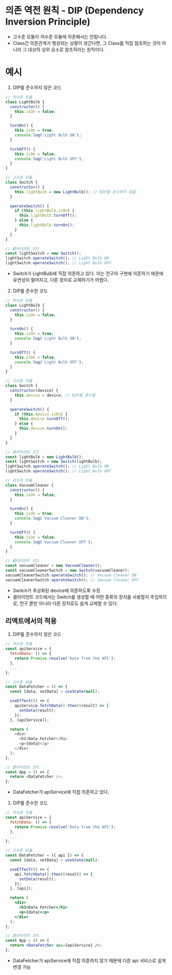 # 의존 역전 원칙 - DIP (Dependency Inversion Principle)

- 고수준 모듈이 저수준 모듈에 의존해서는 안됩니다.
- Class간 의존관계가 형성되는 상황이 생긴다면, 그 Class를 직접 참조하는 것이 아니라 그 대상의 상위 요소로 참조하라는 원칙이다.

# 예시

1. DIP를 준수하지 않은 코드

```js
// 저수준 모듈
class LightBulb {
  constructor() {
    this.isOn = false;
  }

  turnOn() {
    this.isOn = true;
    console.log('Light Bulb ON');
  }

  turnOff() {
    this.isOn = false;
    console.log('Light Bulb OFF');
  }
}

// 고수준 모듈
class Switch {
  constructor() {
    this.lightBulb = new LightBulb(); // DIP를 준수하지 않음
  }

  operateSwitch() {
    if (this.lightBulb.isOn) {
      this.lightBulb.turnOff();
    } else {
      this.lightBulb.turnOn();
    }
  }
}

// 클라이언트 코드
const lightSwitch = new Switch();
lightSwitch.operateSwitch(); // Light Bulb ON
lightSwitch.operateSwitch(); // Light Bulb OFF
```

- Switch가 LightBulb에 직접 의존하고 있다. 이는 전구의 구현에 의존하기 때문에 유연성이 떨어지고, 다른 장치로 교체하기가 어렵다.

2. DIP를 준수한 코드

```js
// 저수준 모듈
class LightBulb {
  constructor() {
    this.isOn = false;
  }

  turnOn() {
    this.isOn = true;
    console.log('Light Bulb ON');
  }

  turnOff() {
    this.isOn = false;
    console.log('Light Bulb OFF');
  }
}

// 고수준 모듈
class Switch {
  constructor(device) {
    this.device = device; // DIP를 준수함
  }

  operateSwitch() {
    if (this.device.isOn) {
      this.device.turnOff();
    } else {
      this.device.turnOn();
    }
  }
}

// 클라이언트 코드
const lightBulb = new LightBulb();
const lightSwitch = new Switch(lightBulb);
lightSwitch.operateSwitch(); // Light Bulb ON
lightSwitch.operateSwitch(); // Light Bulb OFF

// 저수준 모듈
class VacuumCleaner {
  constructor() {
    this.isOn = false;
  }

  turnOn() {
    this.isOn = true;
    console.log('Vacuum Cleaner ON');
  }

  turnOff() {
    this.isOn = false;
    console.log('Vacuum Cleaner OFF');
  }
}

// 클라이언트 코드
const vacuumCleaner = new VacuumCleaner();
const vacuumCleanerSwitch = new Switch(vacuumCleaner);
vacuumCleanerSwitch.operateSwitch(); // Vacuum Cleaner ON
vacuumCleanerSwitch.operateSwitch(); // Vacuum Cleaner OFF
```

- Switch가 추상화된 device에 의존하도록 수정
- 클라이언트 코드에서는 Switch를 생성할 때 어떤 종류의 장치를 사용할지 주입하므로, 전구 뿐만 아니라 다른 장치로도 쉽게 교체할 수 있다.

## 리액트에서의 적용

1. DIP를 준수하지 않은 코드

```js
// 저수준 모듈
const apiService = {
  fetchData: () => {
    return Promise.resolve('Data from the API');
  },
  ...
};

// 고수준 모듈
const DataFetcher = () => {
  const [data, setData] = useState(null);

  useEffect(() => {
    apiService.fetchData().then((result) => {
      setData(result);
    });
  }, [apiService]);

  return (
    <div>
      <h1>Data Fetcher</h1>
      <p>{data}</p>
    </div>
  );
};

// 클라이언트 코드
const App = () => {
  return <DataFetcher />;
};
```

- DataFetcher가 apiService에 직접 의존하고 있다.

1. DIP를 준수한 코드

```jsx
// 저수준 모듈
const apiService = {
  fetchData: () => {
    return Promise.resolve('Data from the API');
  },
  ...
};

// 고수준 모듈
const DataFetcher = ({ api }) => {
  const [data, setData] = useState(null);

  useEffect(() => {
    api.fetchData().then((result) => {
      setData(result);
    });
  }, [api]);

  return (
    <div>
      <h1>Data Fetcher</h1>
      <p>{data}</p>
    </div>
  );
};

// 클라이언트 코드
const App = () => {
  return <DataFetcher api={apiService} />;
};
```

- DataFetcher가 apiService에 직접 의존하지 않기 때문에 다른 api 서비스로 쉽게 변경 가능
